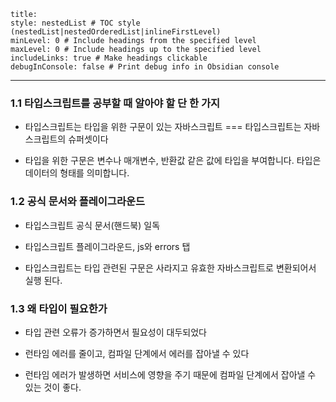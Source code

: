 ```table-of-contents
title: 
style: nestedList # TOC style (nestedList|nestedOrderedList|inlineFirstLevel)
minLevel: 0 # Include headings from the specified level
maxLevel: 0 # Include headings up to the specified level
includeLinks: true # Make headings clickable
debugInConsole: false # Print debug info in Obsidian console
```
---
### 1.1 타입스크립트를 공부할 때 알아야 할 단 한 가지
- 타입스크립트는 타입을 위한 구문이 있는 자바스크립트 === 타입스크립트는 자바스크립트의 슈퍼셋이다

- 타입을 위한 구문은 변수나 매개변수, 반환값 같은 값에 타입을 부여합니다. 타입은 데이터의 형태를 의미합니다.

### 1.2 공식 문서와 플레이그라운드
- 타입스크립트 공식 문서(핸드북) 일독

- 타입스크립트 플레이그라운드, js와 errors 탭

- 타입스크립트는 타입 관련된 구문은 사라지고 유효한 자바스크립트로 변환되어서 실행 된다.

  

### 1.3 왜 타입이 필요한가
- 타입 관련 오류가 증가하면서 필요성이 대두되었다

- 런타임 에러를 줄이고, 컴파일 단계에서 에러를 잡아낼 수 있다

- 런타임 에러가 발생하면 서비스에 영향을 주기 때문에 컴파일 단계에서 잡아낼 수 있는 것이 좋다.

  


